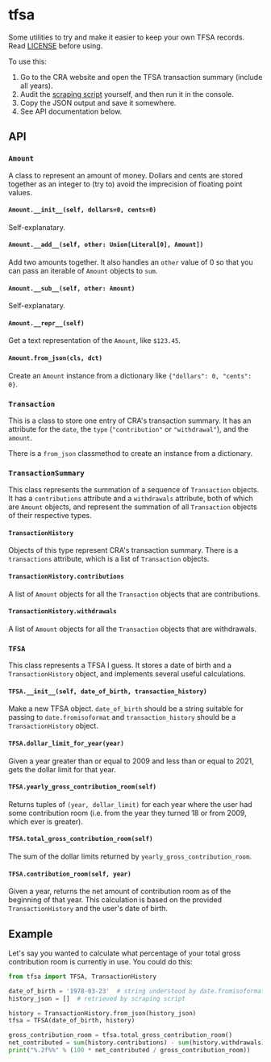 # tfsa

Some utilities to try and make it easier to keep your own TFSA records. Read
[LICENSE][1] before using.

[1]: https://github.com/p7g/tfsa-tools/blob/master/LICENSE

To use this:
1. Go to the CRA website and open the TFSA transaction summary (include all
   years).
2. Audit the [scraping script][2] yourself, and then run it in the console.
3. Copy the JSON output and save it somewhere.
4. See API documentation below.

[2]: https://github.com/p7g/tfsa-tools/blob/master/scrape-transaction-summary.js

## API

### `Amount`

A class to represent an amount of money. Dollars and cents are stored together
as an integer to (try to) avoid the imprecision of floating point values.

#### `Amount.__init__(self, dollars=0, cents=0)`

Self-explanatary.

#### `Amount.__add__(self, other: Union[Literal[0], Amount])`

Add two amounts together. It also handles an `other` value of 0 so that you can
pass an iterable of `Amount` objects to `sum`.

#### `Amount.__sub__(self, other: Amount)`

Self-explanatary.

#### `Amount.__repr__(self)`

Get a text representation of the `Amount`, like `$123.45`.

#### `Amount.from_json(cls, dct)`

Create an `Amount` instance from a dictionary like `{"dollars": 0, "cents": 0}`.
### `Transaction`

This is a class to store one entry of CRA's transaction summary. It has an
attribute for the `date`, the `type` (`"contribution"` or `"withdrawal"`), and
the `amount`.

There is a `from_json` classmethod to create an instance from a dictionary.

### `TransactionSummary`

This class represents the summation of a sequence of `Transaction` objects. It
has a `contributions` attribute and a `withdrawals` attribute, both of which are
`Amount` objects, and represent the summation of all `Transaction` objects of
their respective types.

#### `TransactionHistory`

Objects of this type represent CRA's transaction summary. There is a
`transactions` attribute, which is a list of `Transaction` objects.

#### `TransactionHistory.contributions`

A list of `Amount` objects for all the `Transaction` objects that are
contributions.

#### `TransactionHistory.withdrawals`

A list of `Amount` objects for all the `Transaction` objects that are
withdrawals.

### `TFSA`

This class represents a TFSA I guess. It stores a date of birth and a
`TransactionHistory` object, and implements several useful calculations.

#### `TFSA.__init__(self, date_of_birth, transaction_history)`

Make a new TFSA object. `date_of_birth` should be a string suitable for passing
to `date.fromisoformat` and `transaction_history` should be a
`TransactionHistory` object.

#### `TFSA.dollar_limit_for_year(year)`

Given a year greater than or equal to 2009 and less than or equal to 2021, gets
the dollar limit for that year.

#### `TFSA.yearly_gross_contribution_room(self)`

Returns tuples of `(year, dollar_limit)` for each year where the user had some
contribution room (i.e. from the year they turned 18 or from 2009, which ever is
greater).

#### `TFSA.total_gross_contribution_room(self)`

The sum of the dollar limits returned by `yearly_gross_contribution_room`.

#### `TFSA.contribution_room(self, year)`

Given a year, returns the net amount of contribution room as of the beginning of
that year. This calculation is based on the provided `TransactionHistory` and
the user's date of birth.

## Example

Let's say you wanted to calculate what percentage of your total gross
contribution room is currently in use. You could do this:

```python
from tfsa import TFSA, TransactionHistory

date_of_birth = '1978-03-23'  # string understood by date.fromisoformat
history_json = []  # retrieved by scraping script

history = TransactionHistory.from_json(history_json)
tfsa = TFSA(date_of_birth, history)

gross_contribution_room = tfsa.total_gross_contribution_room()
net_contributed = sum(history.contributions) - sum(history.withdrawals)
print("%.2f%%" % (100 * net_contributed / gross_contribution_room))
```
